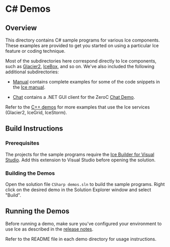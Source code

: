 # C# Demos

## Overview

This directory contains C# sample programs for various Ice components. These
examples are provided to get you started on using a particular Ice feature or coding
technique.

Most of the subdirectories here correspond directly to Ice components, such as
[Glacier2](./Glacier2), [IceBox](./IceBox), and so on. We've also included the following
additional subdirectories:

- [Manual](./Manual) contains complete examples for some of the code snippets
in the [Ice manual][1].

- [Chat](./Chat) contains a .NET GUI client for the ZeroC [Chat Demo][2].

Refer to the [C++ demos](../cpp) for more examples that use the Ice services
(Glacier2, IceGrid, IceStorm).

## Build Instructions

### Prerequisites

The projects for the sample programs require the [Ice Builder for Visual Studio][3].
Add this extension to Visual Studio before opening the solution.

### Building the Demos

Open the solution file `CSharp demos.sln` to build the sample programs.
Right click on the desired demo in the Solution Explorer window and select "Build".

## Running the Demos

Before running a demo, make sure you've configured your environment to use Ice
as described in the [release notes][4].

Refer to the README file in each demo directory for usage instructions.

[1]: https://doc.zeroc.com/display/Ice36/Ice+Manual
[2]: https://zeroc.com/chat/index.html
[3]: https://github.com/zeroc-ice/ice-builder-visualstudio
[4]: https://doc.zeroc.com/display/Ice36/Ice+Release+Notes
